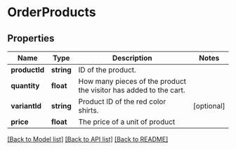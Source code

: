 # OrderProducts

## Properties
Name | Type | Description | Notes
------------ | ------------- | ------------- | -------------
**productId** | **string** | ID of the product. | 
**quantity** | **float** | How many pieces of the product the visitor has added to the cart. | 
**variantId** | **string** | Product ID of the red color shirts. | [optional] 
**price** | **float** | The price of a unit of product | 

[[Back to Model list]](../../README.md#documentation-for-models) [[Back to API list]](../../README.md#documentation-for-api-endpoints) [[Back to README]](../../README.md)


